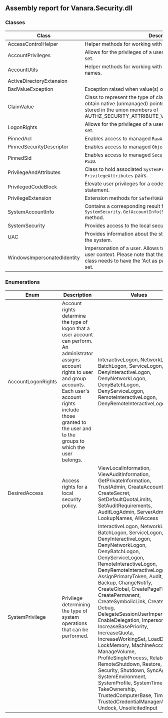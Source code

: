 ## Assembly report for Vanara.Security.dll
### Classes
Class | Description
---- | ----
AccessControlHelper | Helper methods for working with Access Control structures.
AccountPrivileges | Allows for the privileges of a user to be retrieved, enumerated and set.
AccountUtils | Helper methods for working with `WindowsIdentity` and user names.
ActiveDirectoryExtension | 
BadValueException | Exception raised when value(s) of a claim value type is invalid.
ClaimValue | Class to represent the type of claims values held, the value(s) and obtain native (unmanaged) pointers to the value as they are stored in the union members of AUTHZ_SECURITY_ATTRIBUTE_V1 structure's 'Values' field.
LogonRights | Allows for the privileges of a user to be retrieved, enumerated and set.
PinnedAcl | Enables access to managed `RawAcl` as unmanaged <see cref="T:byte[]" />.
PinnedSecurityDescriptor | Enables access to managed `ObjectSecurity` as unmanaged <see cref="T:byte[]" />.
PinnedSid | Enables access to managed `SecurityIdentifier` as unmanaged `PSID`.
PrivilegeAndAttributes | Class to hold associated `SystemPrivilege` and `PrivilegeAttributes` pairs.
PrivilegedCodeBlock | Elevate user privileges for a code block similar to a <c>lock</c> or <c>using</c> statement.
PrivilegeExtension | Extension methods for `SafeHTOKEN` for working with privileges.
SystemAccountInfo | Contains a corresponding result for each name provided to the `SystemSecurity.GetAccountInfo(System.Boolean,System.String[])` method.
SystemSecurity | Provides access to the local security authority on a given server.
UAC | Provides information about the state of User Access Control for the system.
WindowsImpersonatedIdentity | Impersonation of a user. Allows to execute code under another user context. Please note that the account that instantiates this class needs to have the 'Act as part of operating system' privilege set.
### Enumerations
Enum | Description | Values
---- | ---- | ----
AccountLogonRights | Account rights determine the type of logon that a user account can perform. An administrator assigns account rights to user and group accounts. Each user's account rights include those granted to the user and to the groups to which the user belongs. | InteractiveLogon, NetworkLogon, BatchLogon, ServiceLogon, DenyInteractiveLogon, DenyNetworkLogon, DenyBatchLogon, DenyServiceLogon, RemoteInteractiveLogon, DenyRemoteInteractiveLogon
DesiredAccess | Access rights for a local security policy. | ViewLocalInformation, ViewAuditInformation, GetPrivateInformation, TrustAdmin, CreateAccount, CreateSecret, SetDefaultQuotaLimits, SetAuditRequirements, AuditLogAdmin, ServerAdmin, LookupNames, AllAccess
SystemPrivilege | Privilege determining the type of system operations that can be performed. | InteractiveLogon, NetworkLogon, BatchLogon, ServiceLogon, DenyInteractiveLogon, DenyNetworkLogon, DenyBatchLogon, DenyServiceLogon, RemoteInteractiveLogon, DenyRemoteInteractiveLogon, AssignPrimaryToken, Audit, Backup, ChangeNotify, CreateGlobal, CreatePageFile, CreatePermanent, CreateSymbolicLink, CreateToken, Debug, DelegateSessionUserImpersonate, EnableDelegation, Impersonate, IncreaseBasePriority, IncreaseQuota, IncreaseWorkingSet, LoadDriver, LockMemory, MachineAccount, ManageVolume, ProfileSingleProcess, Relabel, RemoteShutdown, Restore, Security, Shutdown, SyncAgent, SystemEnvironment, SystemProfile, SystemTime, TakeOwnership, TrustedComputerBase, TimeZone, TrustedCredentialManagerAccess, Undock, UnsolicitedInput
